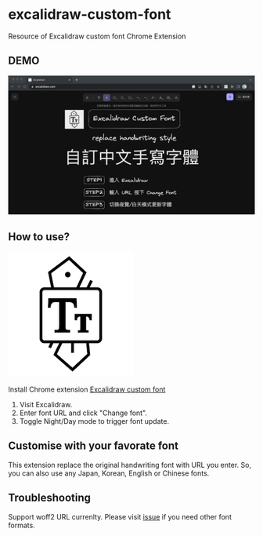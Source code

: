 # excalidraw-custom-font
Resource of Excalidraw custom font Chrome Extension

## DEMO

![demo](./demo.gif)

## How to use?

![icon](./icon.png)

Install Chrome extension [Excalidraw custom font](https://chrome.google.com/webstore/detail/excalidraw-custom-font/afbeaojffbjckicjpkecknoocdpmgoah)

1. Visit Excalidraw.
2. Enter font URL and click "Change font".
3. Toggle Night/Day mode to trigger font update.

## Customise with your favorate font

This extension replace the original handwriting font with URL you enter. So, you can also use any Japan, Korean, English or Chinese fonts.

## Troubleshooting

Support woff2 URL currenlty. Please visit [issue](https://github.com/jcyh0120/excalidraw-custom-font/issues) if you need other font formats.